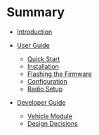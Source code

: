 # Summary

- [Introduction](./introduction.md)
- [User Guide]()
    - [Quick Start]()
    - [Installation]()
    - [Flashing the Firmware]()
    - [Configuration]()
    - [Radio Setup]()

- [Developer Guide]()
    - [Vehicle Module]()
    - [Design Decisions](./developer-guide/design-decisions.md)